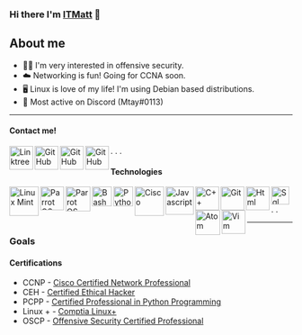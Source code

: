 ### Hi there I'm [ITMatt](https://linktr.ee/ITMatt) 👋

About me
-------
- 🕵️‍♂️ I'm very interested in offensive security.
- ☁️ Networking is fun! Going for CCNA soon.
- 🖥 Linux is love of my life! I'm using Debian based distributions.
- 💬 Most active on Discord (Mtay#0113)
-------
#### Contact me!

[<img align="left" alt="Linktree" width="42px" src="https://cdn.discordapp.com/attachments/830468945571086346/830469238958850088/linktree.png" 
/>][linktree]

[<img align="left" alt="GitHub" width="42px" src="https://cdn.discordapp.com/attachments/830468945571086346/830469038269399040/twitter.png" 
/>][twitter]

[<img align="left" alt="GitHub" width="42px" src="https://cdn.discordapp.com/attachments/830468945571086346/830469041885151262/hackthebox.png"
/>][hackthebox]

[<img align="left" alt="GitHub" width="42px" src="https://cdn.discordapp.com/attachments/830468945571086346/830469039146926110/tryhackme.png" 
/>][tryhackme]

.
.
.


#### Technologies



[<img align="left" alt="Linux Mint" width="52px" src="https://cdn.discordapp.com/attachments/830468945571086346/830475038032789544/mint.png"
 />][linux mint] 

[<img align="left" alt="Parrot OS" width="42px" src="https://cdn.discordapp.com/attachments/830468945571086346/830475036326101002/parrotos.png"
/>][parrot os]

[<img align="left" alt="Parrot OS" width="44px" src="https://cdn.discordapp.com/attachments/830468945571086346/830475039467110450/kali.png"
/>][kali]

[<img align="left" alt="Bash" width="35px" src="https://cdn.discordapp.com/attachments/830468945571086346/830475047230898196/bash.png"
/>][bash]

[<img align="left" alt="Python" width="35px" src="https://cdn.discordapp.com/attachments/830468945571086346/830475036531097701/python.png" 
/>][python]


[<img align="left" alt="Cisco" width="52px" src="https://cdn.discordapp.com/attachments/830468945571086346/830475045804441691/cisco.png"
 />][cisco]

[<img align="left" alt="Javascript" width="50px" src="https://cdn.discordapp.com/attachments/830468945571086346/830475040431800350/js.png"
/>][js]

[<img align="left" alt="C++" width="42px" src="https://cdn.discordapp.com/attachments/830468945571086346/830475045335203900/cpp.png"
/>][c++]

[<img align="left" alt="Git" width="42px" src="https://cdn.discordapp.com/attachments/830468945571086346/830475043736911899/git.png"
/>][git]

[<img align="left" alt="Html" width="42px" src="https://cdn.discordapp.com/attachments/830468945571086346/830475042142945291/html.png"
/>][html]

[<img align="left" alt="Sql" width="32" src="https://cdn.discordapp.com/attachments/830468945571086346/830491284375994449/sql.png"
/>][sql]

[<img align="left" alt="Atom" width="44x" src="https://cdn.discordapp.com/attachments/830468945571086346/830491281243111424/atom.png"
/>][atom]

[<img align="left" alt="Vim" width="42px" src="https://cdn.discordapp.com/attachments/830468945571086346/830491286045327420/vim.png"
/>][vim]


[github]: https://github.com/ITMatt1
[twitter]: https://twitter.com/ITMatt6
[linktree]: https://linktr.ee/ITMatt
[hackthebox]: https://app.hackthebox.eu/users/533269
[tryhackme]: https://tryhackme.com/p/ITMatt


[linux mint]: https://linuxmint.com/
[parrot os]: https://parrotsec.org/
[kali]: https://www.kali.org/ 
[bash]: https://www.codecademy.com/learn/learn-the-command-line/modules/bash-scripting
[python]: https://www.python.org/
[cisco]: https://www.cisco.com/
[js]: https://www.javascript.com/
[c++]: http://www.cplusplus.com/
[git]: https://git-scm.com/
[html]: https://html.com/
[sql]: https://www.mysql.com/
[vim]: https://www.vim.org/
[atom]: https://atom.io/


.
.

-------------

### Goals

#### Certifications

- CCNP - [Cisco Certified Network Professional](https://learningnetwork.cisco.com/s/ccnp-enterprise)
- CEH - [Certified Ethical Hacker](https://www.eccouncil.org/programs/certified-ethical-hacker-ceh/)
- PCPP - [Certified Professional in Python Programming](https://pythoninstitute.org/certification/pcpp-certification-professional/)
- Linux + - [Comptia Linux+](ia.org/certifications/linux)
- OSCP - [Offensive Security Certified Professional](https://www.offensive-security.com/pwk-oscp/)



[sql]: https://www.mysql.com/
[vim]: https://www.vim.org/
[atom]: https://atom.io/

